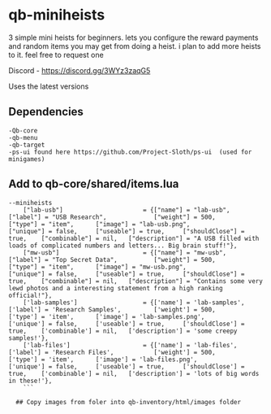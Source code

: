 # qb-miniheists
3 simple mini heists for beginners. lets you configure the reward payments and random items you may get from doing a heist. 
i plan to add more heists to it. feel free to request one

Discord - https://discord.gg/3WYz3zaqG5

Uses the latest versions 

## Dependencies
```
-Qb-core 
-qb-menu 
-qb-target
-ps-ui found here https://github.com/Project-Sloth/ps-ui  (used for minigames)
```

## Add to qb-core/shared/items.lua
```
--miniheists
	["lab-usb"]                      = {["name"] = "lab-usb", 				        ["label"] = "USB Research", 			["weight"] = 500, 		["type"] = "item", 		["image"] = "lab-usb.png", 		        ["unique"] = false, 	["useable"] = true, 	["shouldClose"] = true,    ["combinable"] = nil,   ["description"] = "A USB filled with loads of complicated numbers and letters... Big brain stuff!"},
	["mw-usb"]                       = {["name"] = "mw-usb", 				        ["label"] = "Top Secret Data", 			["weight"] = 500, 		["type"] = "item", 		["image"] = "mw-usb.png", 			    ["unique"] = false, 	["useable"] = true, 	["shouldClose"] = true,    ["combinable"] = nil,   ["description"] = "Contains some very lewd photos and a interesting statement from a high ranking official!"},
	['lab-samples'] 		         = {['name'] = 'lab-samples', 			  	   	['label'] = 'Research Samples', 	    ['weight'] = 500, 		['type'] = 'item', 		['image'] = 'lab-samples.png', 		   	['unique'] = false, 	['useable'] = true, 	['shouldClose'] = true,	   ['combinable'] = nil,   ['description'] = 'some creepy samples!'},
	['lab-files'] 				     = {['name'] = 'lab-files', 			  	   	['label'] = 'Research Files', 			['weight'] = 500, 		['type'] = 'item', 		['image'] = 'lab-files.png', 		   	['unique'] = false, 	['useable'] = true, 	['shouldClose'] = true,	   ['combinable'] = nil,   ['description'] = 'lots of big words in these!'},
	```
  
  ## Copy images from foler into qb-inventory/html/images folder
